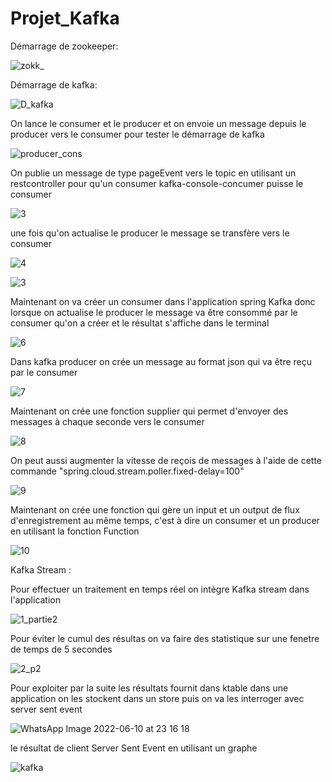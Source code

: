 # Projet_Kafka

Démarrage de zookeeper:

![zokk_](https://user-images.githubusercontent.com/81563806/173137361-00c8bf87-c9e9-409a-a18c-ec848f63d991.PNG)

Démarrage de kafka:

![D_kafka](https://user-images.githubusercontent.com/81563806/173137434-a30e62b5-c15f-4c57-95a6-f7f3eb3f0ce2.PNG)

On lance le consumer et le producer et on envoie un message depuis le producer vers le consumer pour tester le démarrage de kafka

 ![producer_cons](https://user-images.githubusercontent.com/81563806/173137687-857cc9cf-debd-45ee-86c7-646a9a31d2a4.PNG)
 
On publie un message de type pageEvent vers le topic en utilisant un restcontroller pour qu'un consumer kafka-console-concumer puisse le consumer

 ![3](https://user-images.githubusercontent.com/81563806/173138192-d09554e4-772e-44d2-ab35-9cf5133ca743.PNG)
 
 une fois qu'on actualise le producer le message se transfère vers le consumer
 
 ![4](https://user-images.githubusercontent.com/81563806/173138142-2d7571e0-ec13-4178-aab3-bcce36df93cc.PNG)
 

 ![3](https://user-images.githubusercontent.com/81563806/173138307-ea7497c2-9afd-4bb8-ad14-3a826f21a666.PNG)
 
Maintenant on va créer un consumer dans l'application spring Kafka donc lorsque on actualise le producer le message 
va être consommé par le consumer qu'on a créer et le résultat s'affiche dans le terminal
 
 ![6](https://user-images.githubusercontent.com/81563806/173138602-2c6e16eb-c7eb-4112-b20a-9e803d4b9234.PNG)
 
Dans kafka producer on crée un message au format json qui va être reçu par le consumer

 ![7](https://user-images.githubusercontent.com/81563806/173138924-1236fab2-7f8e-4081-8006-d2c52c171769.PNG)
 
Maintenant on crée une fonction supplier qui permet d'envoyer des messages à chaque seconde vers le consumer

 ![8](https://user-images.githubusercontent.com/81563806/173139622-ff5135cd-c740-4aab-9b71-287d10ec3a11.PNG)
 
  On peut aussi augmenter la vitesse de reçois de messages à l'aide de cette commande  "spring.cloud.stream.poller.fixed-delay=100"

 
 ![9](https://user-images.githubusercontent.com/81563806/173141344-f9e7d3d1-fe69-46c7-80ed-bd950417c0e1.PNG)

 Maintenant on crée une fonction qui gère un input et un output de flux d'enregistrement au même temps,
 c'est à dire un consumer et un producer en utilisant la fonction Function
 
 ![10](https://user-images.githubusercontent.com/81563806/173141395-91789903-4b48-4609-87cf-8c7730e1efe7.PNG)

Kafka Stream :

Pour effectuer un traitement en temps réel on intègre Kafka stream dans l'application

![1_partie2](https://user-images.githubusercontent.com/81563806/173142042-197aafe2-0c36-4237-a10a-194d97dddbce.PNG)

Pour éviter le cumul des résultas on va faire des statistique sur une fenetre de temps de 5 secondes 

![2_p2](https://user-images.githubusercontent.com/81563806/173142204-a52849ce-f7b9-4741-acfc-199ac6eea76a.PNG)

Pour exploiter par la suite les résultats fournit dans ktable dans une application on les stockent dans un store puis on va les interroger avec server sent event

![WhatsApp Image 2022-06-10 at 23 16 18](https://user-images.githubusercontent.com/81563806/173152600-14a1a514-80f2-4608-92a6-eb8c52e608aa.jpeg)

le résultat de client Server Sent Event en utilisant un graphe

![kafka](https://user-images.githubusercontent.com/81563806/173145545-1de471d1-d2fe-43e3-848f-3d52c3161136.png)
